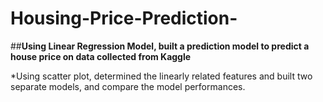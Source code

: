 # Housing-Price-Prediction-

##**Using Linear Regression Model, built a prediction model to predict a house price on data collected from Kaggle**

*Using scatter plot, determined the linearly related features and built two separate models, and compare the model performances.

                
